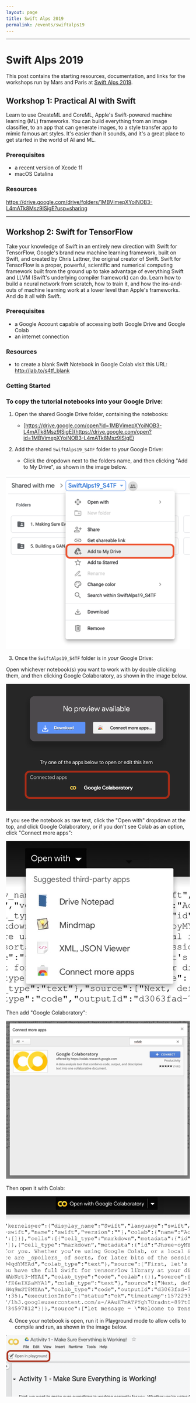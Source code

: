 ```yaml
---
layout: page
title: Swift Alps 2019
permalink: /events/swiftalps19
---
```


<link href="https://use.fontawesome.com/releases/v5.0.6/css/all.css" rel="stylesheet">

---

# Swift Alps 2019

This post contains the starting resources, documentation, and links for the workshops run by Mars and Paris at <a href="https://theswiftalps.com">Swift Alps 2019</a>.

## Workshop 1: Practical AI with Swift

Learn to use CreateML and CoreML, Apple's Swift-powered machine learning (ML) frameworks. You can build everything from an image classifier, to an app that can generate images, to a style transfer app to mimic famous art styles. It's easier than it sounds, and it's a great place to get started in the world of AI and ML.

### Prerequisites

* a recent version of Xcode 11
* macOS Catalina

### Resources



https://drive.google.com/drive/folders/1MBVimepXYoiNOB3-L4mATk8Msz9ISigE?usp=sharing

---

## Workshop 2: Swift for TensorFlow

Take your knowledge of Swift in an entirely new direction with Swift for TensorFlow, Google's brand new machine learning framework, built on Swift, and created by Chris Lattner, the original creator of Swift. Swift for TensorFlow is a proper, powerful, scientific and numerical computing framework built from the ground up to take advantage of everything Swift and LLVM (Swift's underlying compiler framework) can do. Learn how to build a neural network from scratch, how to train it, and how the ins-and-outs of machine learning work at a lower level than Apple's frameworks. And do it all with Swift.

### Prerequisites

* a Google Account capable of accessing both Google Drive and Google Colab
* an internet connection

### Resources

* to create a blank Swift Notebook in Google Colab visit this URL: <a href="http://lab.to/s4tf_blank">http://lab.to/s4tf_blank</a>

### Getting Started

### To copy the tutorial notebooks into your Google Drive:

1. Open the shared Google Drive folder, containing the notebooks:
     * [https://drive.google.com/open?id=1MBVimepXYoiNOB3-L4mATk8Msz9ISigE](https://drive.google.com/open?id=1MBVimepXYoiNOB3-L4mATk8Msz9ISigE)

2. Add the shared `SwiftAlps19_S4TF` folder to _your_ Google Drive:
    * Click the dropdown next to the folders name, and then clicking "Add to My Drive", as shown in the image below.

![](https://github.com/AIwithSwift/AIwithSwift.github.io/raw/master/assets/images/add_to_drive.png)

3. Once the `SwiftAlps19_S4TF` folder is in _your_ Google Drive:
   
Open whichever notebook(s) you want to work with by double clicking them, and then clicking Google Colaboratory, as shown in the image below.

![](https://github.com/AIwithSwift/AIwithSwift.github.io/raw/master/assets/images/open-in-colab.png)

If you see the notebook as raw text, click the "Open with" dropdown at the top, and click Google Colaboratory, or if you don't see Colab as an option, click "Connect more apps":
    
![](https://github.com/AIwithSwift/AIwithSwift.github.io/raw/master/assets/images/open-with.jpeg)

Then add "Google Colaboratory":

![](https://github.com/AIwithSwift/AIwithSwift.github.io/raw/master/assets/images/connect-colab.jpeg)

Then open it with Colab:

![](https://github.com/AIwithSwift/AIwithSwift.github.io/raw/master/assets/images/open-with-installed-colab.jpeg)

4. Once your notebook is open, run it in Playground mode to allow cells to compile and run, as shown in the image below.

![](https://github.com/AIwithSwift/AIwithSwift.github.io/raw/master/assets/images/open-in-playground.png)
